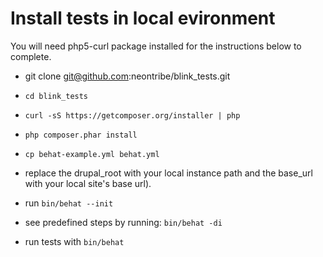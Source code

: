 Install tests in local evironment
=================================
You will need php5-curl package installed for the instructions below to complete.

  * git clone git@github.com:neontribe/blink_tests.git
  * `cd blink_tests`
  * `curl -sS https://getcomposer.org/installer | php`
  * `php composer.phar install`
  * `cp behat-example.yml behat.yml`
  * replace the drupal_root with your local instance path and the base_url with your local site's base url).
  * run `bin/behat --init`

  * see predefined steps by running: `bin/behat -di`
  * run tests with `bin/behat`
